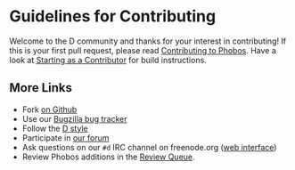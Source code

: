 Guidelines for Contributing
===========================

Welcome to the D community and thanks for your interest in contributing!
If this is your first pull request, please read [Contributing to Phobos](https://wiki.dlang.org/Contributing_to_Phobos).
Have a look at [Starting as a Contributor](http://wiki.dlang.org/Starting_as_a_Contributor#Building_D) for build instructions.

More Links
----------

* Fork [on Github](https://github.com/dlang/phobos)
* Use our [Bugzilla bug tracker](http://d.puremagic.com/issues/)
* Follow the [D style](http://dlang.org/dstyle.html)
* Participate in [our forum](http://forum.dlang.org/)
* Ask questions on our `#d` IRC channel on freenode.org ([web interface](https://kiwiirc.com/client/irc.freenode.net/d))
* Review Phobos additions in the [Review Queue](http://wiki.dlang.org/Review_Queue).
